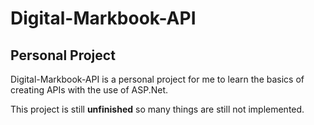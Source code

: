 # Digital-Markbook-API

## Personal Project

Digital-Markbook-API is a personal project for me to learn the basics of creating APIs with the use of ASP.Net.

This project is still **unfinished** so many things are still not implemented.
